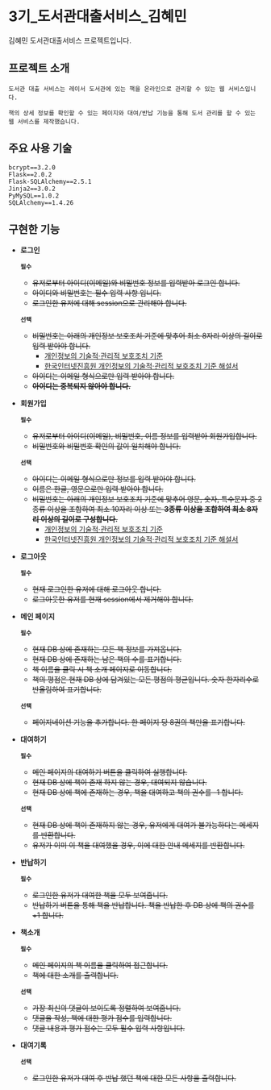 # 3기_도서관대출서비스_김혜민

김혜민 도서관대출서비스 프로젝트입니다.

## 프로젝트 소개
    도서관 대출 서비스는 레이서 도서관에 있는 책을 온라인으로 관리할 수 있는 웹 서비스입니다.

    책의 상세 정보를 확인할 수 있는 페이지와 대여/반납 기능을 통해 도서 관리를 할 수 있는 웹 서비스를 제작했습니다.


## 주요 사용 기술
    bcrypt==3.2.0
    Flask==2.0.2
    Flask-SQLAlchemy==2.5.1
    Jinja2==3.0.2
    PyMySQL==1.0.2
    SQLAlchemy==1.4.26
    


## 구현한 기능
- **로그인**
    
    **`필수`**    
    
    - ~~유저로부터 아이디(이메일)와 비밀번호 정보를 입력받아 로그인 합니다.~~
    - ~~아이디와 비밀번호는 필수 입력 사항 입니다.~~
    - ~~로그인한 유저에 대해 session으로 관리해야 합니다.~~
    
    **`선택`** 
    
    - ~~비밀번호는 아래의 개인정보 보호조치 기준에 맞추어 최소 8자리 이상의 길이로 입력 받아야 합니다.~~
        - [개인정보의 기술적·관리적 보호조치 기준](https://www.law.go.kr/%ED%96%89%EC%A0%95%EA%B7%9C%EC%B9%99/(%EA%B0%9C%EC%9D%B8%EC%A0%95%EB%B3%B4%EB%B3%B4%ED%98%B8%EC%9C%84%EC%9B%90%ED%9A%8C)%EA%B0%9C%EC%9D%B8%EC%A0%95%EB%B3%B4%EC%9D%98%EA%B8%B0%EC%88%A0%EC%A0%81%C2%B7%EA%B4%80%EB%A6%AC%EC%A0%81%EB%B3%B4%ED%98%B8%EC%A1%B0%EC%B9%98%EA%B8%B0%EC%A4%80/(2020-5,20200811))
        - [한국인터넷진흥원 개인정보의 기술적·관리적 보호조치 기준 해설서](https://www.kisa.or.kr/public/laws/laws3_View.jsp?cPage=7&mode=view&p_No=259&b_No=259&d_No=102&ST=T&SV=)
    - ~~아이디는 이메일 형식으로만 입력 받아야 합니다.~~
    - **~~아이디는 중복되지 않아야 합니다.~~**
- **회원가입**
    
    **`필수`**    
    
    - ~~유저로부터 아이디(이메일), 비밀번호, 이름 정보를 입력받아 회원가입합니다.~~
    - ~~비밀번호와 비밀번호 확인의 값이 일치해야 합니다.~~
    
    **`선택`** 
    
    - ~~아이디는 이메일 형식으로만 정보를 입력 받아야 합니다.~~
    - ~~이름은 한글, 영문으로만 입력 받아야 합니다.~~
    - ~~비밀번호는 아래의 개인정보 보호조치 기준에 맞추어 영문, 숫자, 특수문자 중 2종류 이상을 조합하여 최소 10자리 이상 또는 **3종류 이상을 조합하여 최소 8자리 이상의 길이로 구성합니다.**~~
        - [개인정보의 기술적·관리적 보호조치 기준](https://www.law.go.kr/%ED%96%89%EC%A0%95%EA%B7%9C%EC%B9%99/(%EA%B0%9C%EC%9D%B8%EC%A0%95%EB%B3%B4%EB%B3%B4%ED%98%B8%EC%9C%84%EC%9B%90%ED%9A%8C)%EA%B0%9C%EC%9D%B8%EC%A0%95%EB%B3%B4%EC%9D%98%EA%B8%B0%EC%88%A0%EC%A0%81%C2%B7%EA%B4%80%EB%A6%AC%EC%A0%81%EB%B3%B4%ED%98%B8%EC%A1%B0%EC%B9%98%EA%B8%B0%EC%A4%80/(2020-5,20200811))
        - [한국인터넷진흥원 개인정보의 기술적·관리적 보호조치 기준 해설서](https://www.kisa.or.kr/public/laws/laws3_View.jsp?cPage=7&mode=view&p_No=259&b_No=259&d_No=102&ST=T&SV=)
- **로그아웃**
    
    **`필수`**    
    
    - ~~현재 로그인한 유저에 대해 로그아웃 합니다.~~
    - ~~로그아웃한 유저를 현재 session에서 제거해야 합니다.~~
- **메인 페이지**
    
    **`필수`**    
    
    - ~~현재 DB 상에 존재하는 모든 책 정보를 가져옵니다.~~
    - ~~현재 DB 상에 존재하는 남은 책의 수를 표기합니다.~~
    - ~~책 이름을 클릭 시 책 소개 페이지로 이동합니다.~~
    - ~~책의 평점은 현재 DB 상에 담겨있는 모든 평점의 평균입니다. 숫자 한자리수로 반올림하여 표기합니다.~~
    
    **`선택`** 
    
    - ~~페이지네이션 기능을 추가합니다. 한 페이지 당 8권의 책만을 표기합니다.~~
- **대여하기**
    
    **`필수`**    
    
    - ~~메인 페이지의 대여하기 버튼을 클릭하여 실행합니다.~~
    - ~~현재 DB 상에 책이 존재 하지 않는 경우, 대여되지 않습니다.~~
    - ~~현재 DB 상에 책에 존재하는 경우, 책을 대여하고 책의 권수를 -1 합니다.~~
    
    **`선택`** 
    
    - ~~현재 DB 상에 책이 존재하지 않는 경우, 유저에게 대여가 불가능하다는 메세지를 반환합니다.~~
    - ~~유저가 이미 이 책을 대여했을 경우, 이에 대한 안내 메세지를 반환합니다.~~
- **반납하기**
    
    **`필수`**    

    - ~~로그인한 유저가 대여한 책을 모두 보여줍니다.~~
    - ~~반납하기 버튼을 통해 책을 반납합니다. 책을 반납한 후 DB 상에 책의 권수를 +1 합니다.~~
- **책소개**
    
    **`필수`**
    
    - ~~메인 페이지의 책 이름을 클릭하여 접근합니다.~~
    - ~~책에 대한 소개를 출력합니다.~~
    
    **`선택`** 
    
    - ~~가장 최신의 댓글이 보이도록 정렬하여 보여줍니다.~~
    - ~~댓글을 작성, 책에 대한 평가 점수를 입력합니다.~~
    - ~~댓글 내용과 평가 점수는 모두 필수 입력 사항입니다.~~
- **대여기록**
    
    **`선택`** 
    
    - ~~로그인한 유저가 대여 후 반납 했던 책에 대한 모든 사항을 출력합니다.~~